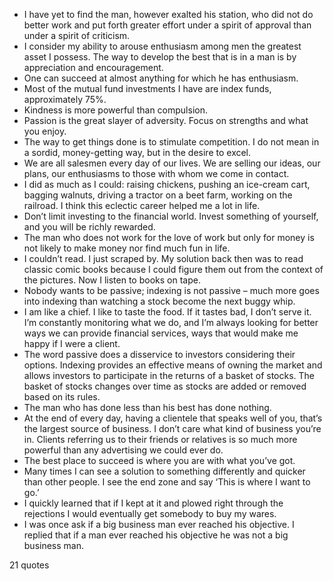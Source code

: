  - I have yet to find the man, however exalted his station, who did not do better work and put forth greater effort under a spirit of approval than under a spirit of criticism.
 - I consider my ability to arouse enthusiasm among men the greatest asset I possess. The way to develop the best that is in a man is by appreciation and encouragement.
 - One can succeed at almost anything for which he has enthusiasm.
 - Most of the mutual fund investments I have are index funds, approximately 75%.
 - Kindness is more powerful than compulsion.
 - Passion is the great slayer of adversity. Focus on strengths and what you enjoy.
 - The way to get things done is to stimulate competition. I do not mean in a sordid, money-getting way, but in the desire to excel.
 - We are all salesmen every day of our lives. We are selling our ideas, our plans, our enthusiasms to those with whom we come in contact.
 - I did as much as I could: raising chickens, pushing an ice-cream cart, bagging walnuts, driving a tractor on a beet farm, working on the railroad. I think this eclectic career helped me a lot in life.
 - Don’t limit investing to the financial world. Invest something of yourself, and you will be richly rewarded.
 - The man who does not work for the love of work but only for money is not likely to make money nor find much fun in life.
 - I couldn’t read. I just scraped by. My solution back then was to read classic comic books because I could figure them out from the context of the pictures. Now I listen to books on tape.
 - Nobody wants to be passive; indexing is not passive – much more goes into indexing than watching a stock become the next buggy whip.
 - I am like a chief. I like to taste the food. If it tastes bad, I don’t serve it. I’m constantly monitoring what we do, and I’m always looking for better ways we can provide financial services, ways that would make me happy if I were a client.
 - The word passive does a disservice to investors considering their options. Indexing provides an effective means of owning the market and allows investors to participate in the returns of a basket of stocks. The basket of stocks changes over time as stocks are added or removed based on its rules.
 - The man who has done less than his best has done nothing.
 - At the end of every day, having a clientele that speaks well of you, that’s the largest source of business. I don’t care what kind of business you’re in. Clients referring us to their friends or relatives is so much more powerful than any advertising we could ever do.
 - The best place to succeed is where you are with what you’ve got.
 - Many times I can see a solution to something differently and quicker than other people. I see the end zone and say ‘This is where I want to go.’
 - I quickly learned that if I kept at it and plowed right through the rejections I would eventually get somebody to buy my wares.
 - I was once ask if a big business man ever reached his objective. I replied that if a man ever reached his objective he was not a big business man.

21 quotes